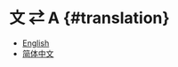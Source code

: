 #  文 ⇄ A  {#translation}

* <a href="javascript:switchLanguage('en');">English</a>
* <a href="javascript:switchLanguage('zh-Hans');">简体中文</a>